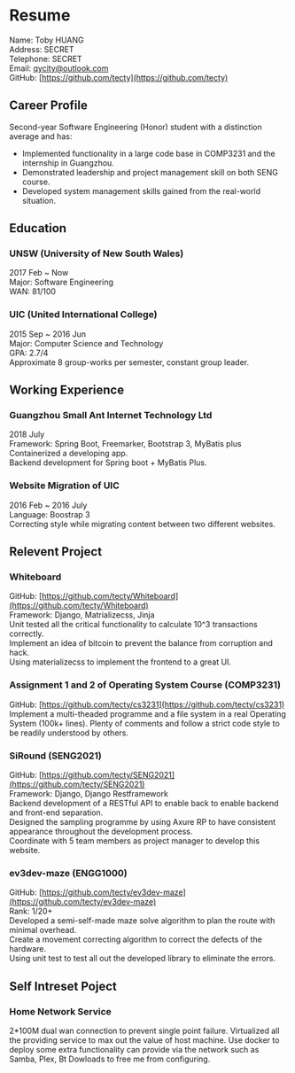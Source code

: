 # Resume

Name: Toby HUANG  
Address: SECRET  
Telephone: SECRET  
Email: qycity@outlook.com  
GitHub: [https://github.com/tecty](https://github.com/tecty)

## Career Profile

Second-year Software Engineering (Honor) student with a distinction average and has:

- Implemented functionality in a large code base in COMP3231 and the internship
  in Guangzhou.
- Demonstrated leadership and project management skill on both SENG course.
- Developed system management skills gained from the real-world situation.

## Education

### UNSW (University of New South Wales)

2017 Feb ~ Now  
Major: Software Engineering  
WAN: 81/100

### UIC (United International College)

2015 Sep ~ 2016 Jun  
Major: Computer Science and Technology  
GPA: 2.7/4  
Approximate 8 group-works per semester, constant group leader.  

## Working Experience

### Guangzhou Small Ant Internet Technology Ltd

2018 July  
Framework: Spring Boot, Freemarker, Bootstrap 3, MyBatis plus  
Containerized a developing app.  
Backend development for Spring boot + MyBatis Plus.

### Website Migration of UIC

2016 Feb ~ 2016 July  
Language: Boostrap 3  
Correcting style while migrating content between two different websites.

## Relevent Project

### Whiteboard

GitHub: [https://github.com/tecty/Whiteboard](https://github.com/tecty/Whiteboard)  
Framework: Django, Matrializecss, Jinja  
Unit tested all the critical functionality to calculate 10^3 transactions correctly.  
Implement an idea of bitcoin to prevent the balance from corruption and hack.  
Using materializecss to implement the frontend to a great UI.

### Assignment 1 and 2 of Operating System Course (COMP3231)

<!-- TODO: -->
GitHub:
[https://github.com/tecty/cs3231](https://github.com/tecty/cs3231)  
Implement a multi-theaded programme and a file system in a real Operating System
(100k+ lines).
Plenty of comments and follow a strict code style to be readily understood by
others.  

### SiRound (SENG2021)
<!-- TODO: More precise?  -->
GitHub:
[https://github.com/tecty/SENG2021](https://github.com/tecty/SENG2021)  
Framework: Django, Django Restframework  
Backend development of a RESTful API to enable back to enable backend and front-end separation.  
Designed the sampling programme by using Axure RP to have consistent appearance throughout the development process.  
Coordinate with 5 team members as project manager to develop this website.

### ev3dev-maze (ENGG1000)

GitHub:
[https://github.com/tecty/ev3dev-maze](https://github.com/tecty/ev3dev-maze)  
Rank: 1/20+  
Developed a semi-self-made maze solve algorithm to plan the route with minimal overhead.  
Create a movement correcting algorithm to correct the defects of the hardware.  
Using unit test to test all out the developed library to eliminate the errors.  

## Self Intreset Poject

### Home Network Service

2*100M dual wan connection to prevent single point failure.
Virtualized all the providing service to max out the value of host machine.
Use docker to deploy some extra functionality can provide via the network such
as Samba, Plex, Bt Dowloads to free me from configuring.